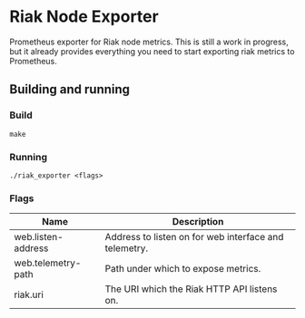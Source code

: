# Riak Node Exporter

Prometheus exporter for Riak node metrics. This is still a work in progress, but it already
provides everything you need to start exporting riak metrics to Prometheus.

## Building and running

### Build

```
make
```

### Running

```
./riak_exporter <flags>
```

### Flags

Name                                       | Description
-------------------------------------------|--------------------------------------------------------------------------------------------------
web.listen-address                         | Address to listen on for web interface and telemetry.
web.telemetry-path                         | Path under which to expose metrics.
riak.uri                                   | The URI which the Riak HTTP API listens on.
